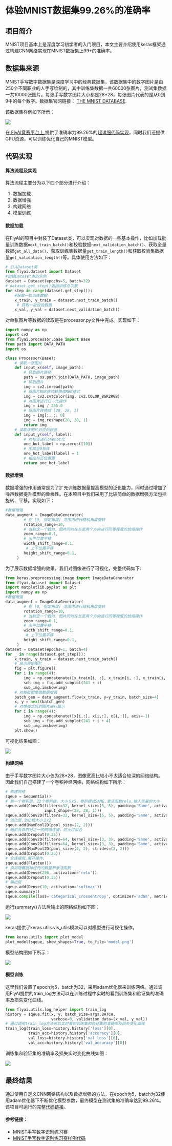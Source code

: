 # 体验MNIST数据集99.26%的准确率

## 项目简介

MNIST项目基本上是深度学习初学者的入门项目，本文主要介绍使用keras框架通过构建CNN网络实现在MNIST数据集上99+的准确率。

## 数据集来源

MNIST手写数字数据集是深度学习中的经典数据集，该数据集中的数字图片是由250个不同职业的人手写绘制的，其中训练集数据一共60000张图片，测试集数据一共10000张图片。每张手写数字图片大小都是28\*28，每张图片代表的是从0到9中的每个数字。数据集官网链接： [THE MNIST DATABASE](http://yann.lecun.com/exdb/mnist/).

该数据集样例如下所示：

![](../.gitbook/assets/a.png)

在[ FlyAI竞赛平台上 ](https://www.flyai.com/d/MNIST)提供了准确率为99.26%的[超详细代码实现](https://www.flyai.com/code?data_id=MNIST)，同时我们还提供GPU资源，可以训练优化自己的MNIST模型。

## 代码实现

#### 算法流程及实现

算法流程主要分为以下四个部分进行介绍：

1. 数据加载
2. 数据增强
3. 构建网络
4. 模型训练

#### 数据加载

在FlyAI的项目中封装了Dataset类，可以实现对数据的一些基本操作，比如加载批量训练数据`next_train_batch()`和校验数据`next_validation_batch()`、获取全量数据`get_all_data()`、获取训练集数据量`get_train_length()`和获取校验集数据量`get_validation_length()`等。具体使用方法如下：

```python
# 引入Dataset类
from flyai.dataset import Dataset 
#创建Dataset类的实例
dataset = Dataset(epochs=5, batch=32) 
# dataset.get_step()返回训练总次数
for step in range(dataset.get_step()):  
    #获取一批训练数据
    x_train, y_train = dataset.next_train_batch() 
     # 获取一批校验数据
    x_val, y_val = dataset.next_validation_batch()
```

对单张图片等数据的读取是在processor.py文件中完成。实现如下：

```python
import numpy as np
import cv2
from flyai.processor.base import Base
from path import DATA_PATH
import os

class Processor(Base):
    # 读取一张图片
    def input_x(self, image_path):
        # 获取图片路径
        path = os.path.join(DATA_PATH, image_path)
        # 读取图片
        img = cv2.imread(path)
        # 将图片BGR格式转换成RGB格式
        img = cv2.cvtColor(img, cv2.COLOR_BGR2RGB)
        # 对图片进行归一化操作
        img = img / 255.0
        # 将图片转换成 [28, 28, 1]
        img = img[:, :, 0]
        img = img.reshape(28, 28, 1)
        return img
    # 读取该图片对应的标签
    def input_y(self, label): 
        # 对标签进行onehot化
        one_hot_label = np.zeros([10])  
        # 生成全0矩阵
        one_hot_label[label] = 1  
        # 相应标签位置置
        return one_hot_label
```

#### 数据增强

数据增强的作用通常是为了扩充训练数据量提高模型的泛化能力，同时通过增加了噪声数据提升模型的鲁棒性。在本项目中我们采用了比较简单的数据增强方法包括旋转、平移。实现如下：

```python
#数据增强
data_augment = ImageDataGenerator(
        # 在 [0, 指定角度] 范围内进行随机角度旋转
        rotation_range=10, 
        # 当制定一个数时，图片同时在长宽两个方向进行同等程度的放缩操作
        zoom_range=0.1,  
        # 水平位置平移
        width_shift_range=0.1,  
         # 上下位置平移
        height_shift_range=0.1, 
     )
```

为了展示数据增强的效果，我们对图像进行了可视化，完整代码如下:

```python
from keras.preprocessing.image import ImageDataGenerator
from flyai.dataset import Dataset
import matplotlib.pyplot as plt
import numpy as np
#数据增强
data_augment = ImageDataGenerator(
        # 在 [0, 指定角度] 范围内进行随机角度旋转
        rotation_range=10, 
        # 当制定一个数时，图片同时在长宽两个方向进行同等程度的放缩操作
        zoom_range=0.1,  
        # 水平位置平移
        width_shift_range=0.1,  
         # 上下位置平移
        height_shift_range=0.1, 
     )
dataset = Dataset(epochs=1, batch=4)
for _ in range(dataset.get_step()):
    x_train, y_train = dataset.next_train_batch()
    # 展示原始图片
    fig = plt.figure()
    for i in range(4):
        img = np.concatenate([x_train[i, :], x_train[i, :], x_train[i, :]], axis=-1)
        sub_img = fig.add_subplot(241 + i)
        sub_img.imshow(img)
    # 对每批图像做数据增强
    batch_gen = data_augment.flow(x_train, y=y_train, batch_size=4)
    x, y = next(batch_gen)
    # 对增强之后的图片进行展示
    for i in range(4):
        img = np.concatenate([x[i,:], x[i,:], x[i,:]], axis=-1)
        sub_img = fig.add_subplot(241 + i + 4)
        sub_img.imshow(img)
    plt.show()
```

可视化结果如图：

![](../.gitbook/assets/b.png)

#### 构建网络

由于手写数字图片大小仅为28\*28，图像宽高比较小不太适合较深的网络结构。因此我们自己搭建了一个卷积神经网络，网络结构如下所示：

```python
# 构建网络
sqeue = Sequential()
# 第一个卷积层，32个卷积核，大小５x5，卷积模式SAME,激活函数relu,输入张量的大小
sqeue.add(Conv2D(filters=32, kernel_size=(5, 5), padding='Same', activation='relu',
                 input_shape=(28, 28, 1)))
sqeue.add(Conv2D(filters=32, kernel_size=(5, 5), padding='Same', activation='relu'))
# 池化层,池化核大小２x2
sqeue.add(MaxPool2D(pool_size=(2, 2)))
# 随机丢弃四分之一的网络连接，防止过拟合
sqeue.add(Dropout(0.25))
sqeue.add(Conv2D(filters=64, kernel_size=(3, 3), padding='Same', activation='relu'))
sqeue.add(Conv2D(filters=64, kernel_size=(3, 3), padding='Same', activation='relu'))
sqeue.add(MaxPool2D(pool_size=(2, 2), strides=(2, 2)))
sqeue.add(Dropout(0.25))
# 全连接层,展开操作，
sqeue.add(Flatten())
# 添加隐藏层神经元的数量和激活函数
sqeue.add(Dense(256, activation='relu'))
sqeue.add(Dropout(0.25))
# 输出层
sqeue.add(Dense(10, activation='softmax'))
sqeue.summary()
sqeue.compile(loss='categorical_crossentropy', optimizer='adam', metrics=['accuracy'])
```

运行summary\(\)方法后输出的网络结构如下图：

![](../.gitbook/assets/c.png)

keras提供了keras.utils.vis\_utils模块可以对模型进行可视化操作。

```python
from keras.utils import plot_model
plot_model(sqeue, show_shapes=True, to_file='model.png')
```

模型结构图如下所示：

![](../.gitbook/assets/model.png)

#### 模型训练

这里我们设置了epoch为5，batch为32，采用adam优化器来训练网络。通过调用FlyAI提供的train\_log方法可以在训练过程中实时的看到训练集和验证集的准确率及损失变化曲线。

```python
from flyai.utils.log_helper import train_log
history = sqeue.fit(x, y, batch_size=args.BATCH, 
                    verbose=0, validation_data=(x_val, y_val))
# 通过调用train_log方法可以实时看到训练集和验证集的准确率及损失变化曲线
train_log(train_loss=history.history['loss'][0], 
          train_acc=history.history['accuracy'][0],
          val_loss=history.history['val_loss'][0],
          val_acc=history.history['val_accuracy'][0])
```

训练集和验证集的准确率及损失实时变化曲线如图：

![](../.gitbook/assets/d.png)

## 最终结果

通过使用自定义CNN网络结构以及数据增强的方法，在epoch为5，batch为32使用adam优化器下不断优化模型参数，最终模型在测试集的准确率达到99.26%。该项目可运行的完整[代码链接](https://www.flyai.com/code?data_id=MNIST)。

#### 参考链接：

* [MNIST手写数字识别练习赛](https://www.flyai.com/d/MNIST)
* [MNIST手写数字识别练习赛样例代码](https://www.flyai.com/code?data_id=MNIST)

